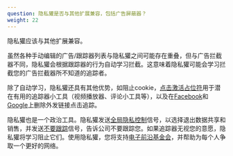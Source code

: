 ```yaml
---
question: 隐私獾是否与其他扩展兼容，包括广告屏蔽器？
weight: 22
---
```


隐私獾应该与其他扩展兼容。

虽然各种手动编辑的广告/跟踪器列表与隐私獾之间可能存在重叠，但与广告拦截器不同，隐私獾会根据跟踪器的行为自动学习拦截。这意味着隐私獾可能会学习拦截您的广告拦截器所不知道的追踪者。

除了自动学习，隐私獾还具有其他优势，如阻止cookie，[点击激活占位符](##How-does-Privacy-Badger-handle-social-media-widgets)用于潜在有用的追踪器小工具（视频播放器、评论小工具等），以及在[Facebook](https://www.eff.org/deeplinks/2018/05/privacy-badger-rolls-out-new-ways-fight-facebook-tracking)和[Google](https://www.eff.org/deeplinks/2018/10/privacy-badger-now-fights-more-sneaky-google-tracking)上删除外发链接点击追踪。

隐私獾也是一个政治工具。隐私獾发送[全局隐私控制](https://globalprivacycontrol.org/)信号，以选择退出数据共享和销售，并发送[不要跟踪](https://www.eff.org/issues/do-not-track)信号，告诉公司不要跟踪您。如果追踪器无视您的意愿，隐私獾将学习阻止它们。使用隐私獾，您将支持[电子前沿基金会](https://www.eff.org/)，并帮助为每个人争取一个更好的网络。
